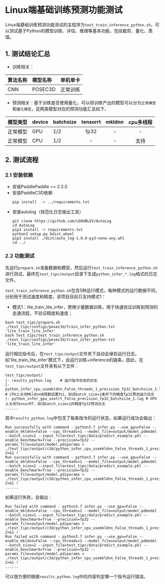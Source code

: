 # Linux端基础训练预测功能测试

Linux端基础训练预测功能测试的主程序为`test_train_inference_python.sh`，可以测试基于Python的模型训练、评估、推理等基本功能，包括裁剪、量化、蒸馏。

## 1. 测试结论汇总

- 训练相关：

| 算法名称 | 模型名称  | 单机单卡 | 
|  :----  |:------|    :----  | 
|  CNN  | POSEC3D | 正常训练 |


- 预测相关：基于训练是否使用量化，可以将训练产出的模型可以分为`正常模型`和`量化模型`，这两类模型对应的预测功能汇总如下，

| 模型类型 |device | batchsize | tensorrt | mkldnn | cpu多线程 |
|  ----   |  ---- |   ----   |  :----:  |   :----:   |  :----:  |
| 正常模型 | GPU | 1/2 | fp32 | - | - |
| 正常模型 | CPU | 1/2 | - | - | 支持 |


## 2. 测试流程


### 2.1 安装依赖
- 安装PaddlePaddle == 2.2.0
- 安装PaddleC3D依赖
    ```
    pip install  -r ../requirements.txt
    ```
- 安装autolog（规范化日志输出工具）
    ```
    git clone https://github.com/LDOUBLEV/AutoLog
    cd AutoLog
    pip3 install -r requirements.txt
    python3 setup.py bdist_wheel
    pip3 install ./dist/auto_log-1.0.0-py3-none-any.whl
    cd ../
    ```


### 2.2 功能测试
先运行`prepare.sh`准备数据和模型，然后运行`test_train_inference_python.sh`进行测试，最终在```test_tipc/output```目录下生成`python_infer_*.log`格式的日志文件。


`test_train_inference_python.sh`包含5种运行模式，每种模式的运行数据不同，分别用于测试速度和精度，该项目目前只支持模式1：

- 模式1：lite_train_lite_infer，使用少量数据训练，用于快速验证训练到预测的走通流程，不验证精度和速度；
```shell
bash test_tipc/prepare.sh ./test_tipc/configs/posec3d/train_infer_python.txt 'lite_train_lite_infer'
bash test_tipc/test_train_inference_python.sh ./test_tipc/configs/posec3d/train_infer_python.txt 'lite_train_lite_infer'
```

运行相应指令后，在`test_tipc/output`文件夹下自动会保存运行日志。如'lite_train_lite_infer'模式下，会运行训练+inference的链条，因此，在`test_tipc/output`文件夹有以下文件：
```
test_tipc/output/
|- results_python.log    # 运行指令状态的日志
|- python_infer_cpu_usemkldnn_False_threads_1_precision_fp32_batchsize_1.log  # CPU上关闭Mkldnn线程数设置为1，测试batch_size=1条件下的精度fp32预测运行日志
|- python_infer_gpu_usetrt_False_precision_fp32_batchsize_1.log # GPU上关闭TensorRT，测试batch_size=1的精度fp32预测日志
......
```

其中`results_python.log`中包含了每条指令的运行状态，如果运行成功会输出：
```
Run successfully with command - python3.7 infer.py --use_gpu=False --enable_mkldnn=False --cpu_threads=1 --model_file=output/model.pdmodel --batch_size=1 --input_file=test_tipc/data/predict_example.pkl --enable_benchmark=True --precision=fp32 --params_file=output/model.pdiparams > ./test_tipc/output/c3d/python_infer_cpu_usemkldnn_False_threads_1_precision_fp32_batchsize_1.log 2>&1 ! 
Run successfully with command - python3.7 infer.py --use_gpu=False --enable_mkldnn=False --cpu_threads=1 --model_file=output/model.pdmodel --batch_size=2 --input_file=test_tipc/data/predict_example.pkl --enable_benchmark=True --precision=fp32 --params_file=output/model.pdiparams > ./test_tipc/output/c3d/python_infer_cpu_usemkldnn_False_threads_1_precision_fp32_batchsize_2.log 2>&1 !   
......
```
如果运行失败，会输出：
```
Run failed with command - python3.7 infer.py --use_gpu=False --enable_mkldnn=False --cpu_threads=1 --model_file=output/model.pdmodel --batch_size=1 --input_file=test_tipc/data/predict_example.pkl --enable_benchmark=True --precision=fp32 --params_file=output/model.pdiparams > ./test_tipc/output/c3d/python_infer_cpu_usemkldnn_False_threads_1_precision_fp32_batchsize_1.log 2>&1 ! 
Run failed with command - python3.7 infer.py --use_gpu=False --enable_mkldnn=False --cpu_threads=1 --model_file=output/model.pdmodel --batch_size=2 --input_file=test_tipc/data/predict_example.pkl --enable_benchmark=True --precision=fp32 --params_file=output/model.pdiparams > ./test_tipc/output/c3d/python_infer_cpu_usemkldnn_False_threads_1_precision_fp32_batchsize_2.log 2>&1 !  
......
```
可以很方便的根据`results_python.log`中的内容判定哪一个指令运行错误。
